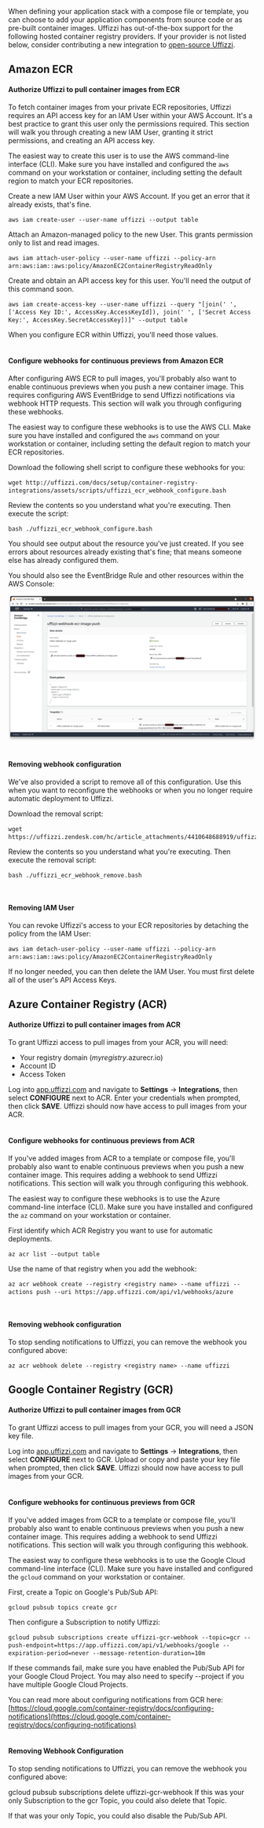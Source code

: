 When defining your application stack with a compose file or template, you can choose to add your application components from source code or as pre-built container images. Uffizzi has out-of-the-box support for the following hosted container registry providers. If your provider is not listed below, consider contributing a new integration to [open-source Uffizzi](github.com/UffizziCloud).  

## Amazon ECR  
#### Authorize Uffizzi to pull container images from ECR

To fetch container images from your private ECR repositories, Uffizzi requires an API access key for an IAM User within your AWS Account. It's a best practice to grant this user only the permissions required. This section will walk you through creating a new IAM User, granting it strict permissions, and creating an API access key.

The easiest way to create this user is to use the AWS command-line interface (CLI). Make sure you have installed and configured the `aws` command on your workstation or container, including setting the default region to match your ECR repositories.

Create a new IAM User within your AWS Account. If you get an error that it already exists, that's fine.

    aws iam create-user --user-name uffizzi --output table  

Attach an Amazon-managed policy to the new User. This grants permission only to list and read images.

    aws iam attach-user-policy --user-name uffizzi --policy-arn arn:aws:iam::aws:policy/AmazonEC2ContainerRegistryReadOnly

Create and obtain an API access key for this user. You'll need the output of this command soon.

    aws iam create-access-key --user-name uffizzi --query "[join(' ', ['Access Key ID:', AccessKey.AccessKeyId]), join(' ', ['Secret Access Key:', AccessKey.SecretAccessKey])]" --output table

When you configure ECR within Uffizzi, you'll need those values.  
&nbsp;  
#### Configure webhooks for continuous previews from Amazon ECR

After configuring AWS ECR to pull images, you'll probably also want to enable continuous previews when you push a new container image. This requires configuring AWS EventBridge to send Uffizzi notifications via webhook HTTP requests. This section will walk you through configuring these webhooks.

The easiest way to configure these webhooks is to use the AWS CLI. Make sure you have installed and configured the `aws` command on your workstation or container, including setting the default region to match your ECR repositories.

Download the following shell script to configure these webhooks for you:   

    wget http://uffizzi.com/docs/setup/container-registry-integrations/assets/scripts/uffizzi_ecr_webhook_configure.bash


Review the contents so you understand what you're executing. Then execute the script:

    bash ./uffizzi_ecr_webhook_configure.bash

You should see output about the resource you've just created. If you see errors about resources already existing that's fine; that means someone else has already configured them.

You should also see the EventBridge Rule and other resources within the AWS Console:  

![](../assets/images/ecr-webhook-screenshot.png)  
&nbsp;  
#### Removing webhook configuration

We've also provided a script to remove all of this configuration. Use this when you want to reconfigure the webhooks or when you no longer require automatic deployment to Uffizzi.

Download the removal script:

    wget https://uffizzi.zendesk.com/hc/article_attachments/4410648688919/uffizzi_ecr_webhook_remove.bash

Review the contents so you understand what you're executing. Then execute the removal script:

    bash ./uffizzi_ecr_webhook_remove.bash
&nbsp;  
#### Removing IAM User

You can revoke Uffizzi's access to your ECR repositories by detaching the policy from the IAM User:

    
    aws iam detach-user-policy --user-name uffizzi --policy-arn arn:aws:iam::aws:policy/AmazonEC2ContainerRegistryReadOnly

If no longer needed, you can then delete the IAM User. You must first delete all of the user's API Access Keys.

## Azure Container Registry (ACR)  

#### Authorize Uffizzi to pull container images from ACR  

To grant Uffizzi access to pull images from your ACR, you will need:  

* Your registry domain (*myregistry*.azurecr.io)  
* Account ID  
* Access Token  

Log into [app.uffizzi.com](app.uffizzi.com) and navigate to **Settings** -> **Integrations**, then select **CONFIGURE** next to ACR. Enter your credentials when prompted, then click **SAVE**. Uffizzi should now have access to pull images from your ACR.  
&nbsp;  
#### Configure webhooks for continuous previews from ACR

If you've added images from ACR to a template or compose file, you'll probably also want to enable continuous previews when you push a new container image. This requires adding a webhook to send Uffizzi notifications. This section will walk you through configuring this webhook.

The easiest way to configure these webhooks is to use the Azure command-line interface (CLI). Make sure you have installed and configured the `az` command on your workstation or container.

First identify which ACR Registry you want to use for automatic deployments.

    az acr list --output table

Use the name of that registry when you add the webhook:

    az acr webhook create --registry <registry name> --name uffizzi --actions push --uri https://app.uffizzi.com/api/v1/webhooks/azure
&nbsp;  
#### Removing webhook configuration

To stop sending notifications to Uffizzi, you can remove the webhook you configured above:

    az acr webhook delete --registry <registry name> --name uffizzi

## Google Container Registry (GCR)  

#### Authorize Uffizzi to pull container images from GCR  
To grant Uffizzi access to pull images from your GCR, you will need a JSON key file.  

Log into [app.uffizzi.com](https://app.uffizzi.com) and navigate to **Settings** -> **Integrations**, then select **CONFIGURE** next to GCR. Upload or copy and paste your key file when prompted, then click **SAVE**. Uffizzi should now have access to pull images from your GCR.  
&nbsp;  
#### Configure webhooks for continuous previews from GCR
If you've added images from GCR to a template or compose file, you'll probably also want to enable continuous previews when you push a new container image. This requires adding a webhook to send Uffizzi notifications. This section will walk you through configuring this webhook.

The easiest way to configure these webhooks is to use the Google Cloud command-line interface (CLI). Make sure you have installed and configured the `gcloud` command on your workstation or container.

First, create a Topic on Google's Pub/Sub API:

    gcloud pubsub topics create gcr

Then configure a Subscription to notify Uffizzi:

    gcloud pubsub subscriptions create uffizzi-gcr-webhook --topic=gcr --push-endpoint=https://app.uffizzi.com/api/v1/webhooks/google --expiration-period=never --message-retention-duration=10m

If these commands fail, make sure you have enabled the Pub/Sub API for your Google Cloud Project.  You may also need to specify --project if you have multiple Google Cloud Projects.

You can read more about configuring notifications from GCR here: [https://cloud.google.com/container-registry/docs/configuring-notifications](https://cloud.google.com/container-registry/docs/configuring-notifications)  
&nbsp;  
#### Removing Webhook Configuration

To stop sending notifications to Uffizzi, you can remove the webhook you configured above:

gcloud pubsub subscriptions delete uffizzi-gcr-webhook
If this was your only Subscription to the gcr Topic, you could also delete that Topic.

If that was your only Topic, you could also disable the Pub/Sub API.
